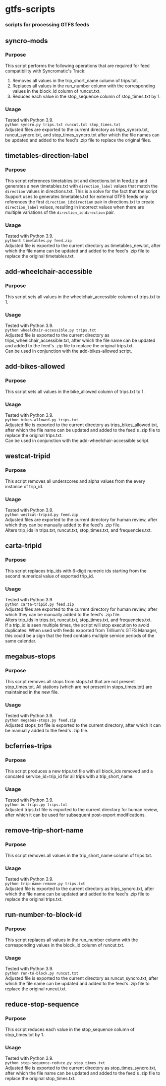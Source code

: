 # gtfs-scripts

### scripts for processing GTFS feeds

## syncro-mods

### Purpose
This script performs the following operations that are required for feed compatibility with Syncromatic's Track: <br>
1. Removes all values in the trip_short_name column of trips.txt.<br>
2. Replaces all values in the run_number column with the corresponding values in the block_id column of runcut.txt.<br>
3. Reduces each value in the stop_sequence column of stop_times.txt by 1.

### Usage
Tested with Python 3.9.<br>
```python syncro.py trips.txt runcut.txt stop_times.txt``` <br>
Adjusted files are exported to the current directory as trips_syncro.txt, runcut_syncro.txt, and stop_times_syncro.txt after which the file names can be updated and added to the feed's .zip file to replace the original files. 

## timetables-direction-label

### Purpose
This script references timetables.txt and directions.txt in feed.zip and generates a new timetables.txt with ```direction_label``` values that match the ```direction``` values in directions.txt. This is a solve for the fact that the script Support uses to generates timetables.txt for external GTFS feeds only references the first ```direction_id```:```direction``` pair in directions.txt to create ```direction_label``` values, resulting in incorrect values when there are multiple variations of the ```direction_id```:```direction``` pair.

### Usage
Tested with Python 3.9.<br>
```python3 timetables.py feed.zip``` <br>
Adjusted file is exported to the current directory as timetables_new.txt, after which the file name can be updated and added to the feed's .zip file to replace the original timetables.txt. 

## add-wheelchair-accessible

### Purpose
This script sets all values in the wheelchair_accessible column of trips.txt to 1.

### Usage
Tested with Python 3.9.<br>
```python wheelchair-accessible.py trips.txt``` <br>
Adjusted file is exported to the current directory as trips_wheelchair_accessible.txt, after which the file name can be updated and added to the feed's .zip file to replace the original trips.txt.<br> 
Can be used in conjunction with the add-bikes-allowed script. 

## add-bikes-allowed

### Purpose
This script sets all values in the bike_allowed column of trips.txt to 1.

### Usage
Tested with Python 3.9.<br>
```python bikes-allowed.py trips.txt``` <br>
Adjusted file is exported to the current directory as trips_bikes_allowed.txt, after which the file name can be updated and added to the feed's .zip file to replace the original trips.txt.<br>
Can be used in conjunction with the add-wheelchair-accessible script. 

## westcat-tripid

### Purpose
This script removes all underscores and alpha values from the every instance of trip_id.

### Usage
Tested with Python 3.9.<br>
```python westcat-tripid.py feed.zip```<br>
Adjusted files are exported to the current directory for human review, after which they can be manually added to the feed's .zip file.<br>
Alters trip_ids in trips.txt, runcut.txt, stop_times.txt, and frequencies.txt.<br>

## carta-tripid

### Purpose
This script replaces trip_ids with 6-digit numeric ids starting from the second numerical value of exported trip_id.  

### Usage
Tested with Python 3.9.<br>
```python carta-tripid.py feed.zip```<br>
Adjusted files are exported to the current directory for human review, after which they can be manually added to the feed's .zip file.<br>
Alters trip_ids in trips.txt, runcut.txt, stop_times.txt, and frequencies.txt.<br>
If a trip_id is seen multiple times, the script will stop execution to avoid duplicates. When used with feeds exported from Trillium's GTFS Manager, this could be a sign that the feed contains multiple service periods of the same calendar. 

## megabus-stops

### Purpose
This script removes all stops from stops.txt that are not present stop_times.txt. All stations (which are not present in stops_times.txt) are maintained in the new file.   

### Usage
Tested with Python 3.9.<br>
```python megabus-stops.py feed.zip```<br>
Adjusted stops_txt file is exported to the current directory, after which it can be manually added to the feed's .zip file.<br>

## bcferries-trips

### Purpose
This script produces a new trips.txt file with all block_ids removed and a concated service_id+trip_id for all trips with a trip_short_name.

### Usage
Tested with Python 3.9.<br>
```python bc-trips.py trips.txt```<br>
Adjusted trips.txt file is exported to the current directory for human review, after which it can be used for subsequent post-export modifications.<br>

## remove-trip-short-name

### Purpose
This script removes all values in the trip_short_name column of trips.txt.

### Usage
Tested with Python 3.9.<br>
```python trip-name-remove.py trips.txt``` <br>
Adjusted file is exported to the current directory as trips_syncro.txt, after which the file name can be updated and added to the feed's .zip file to replace the original trips.txt. 

## run-number-to-block-id

### Purpose
This script replaces all values in the run_number column with the corresponding values in the block_id column of runcut.txt.

### Usage
Tested with Python 3.9.<br>
```python run-to-block.py runcut.txt``` <br>
Adjusted file is exported to the current directory as runcut_syncro.txt, after which the file name can be updated and added to the feed's .zip file to replace the original runcut.txt.

## reduce-stop-sequence

### Purpose
This script reduces each value in the stop_sequence column of stop_times.txt by 1.

### Usage
Tested with Python 3.9.<br>
```python stop-sequence-reduce.py stop_times.txt```<br>
Adjusted file is exported to the current directory as stop_times_syncro.txt, after which the file name can be updated and added to the feed's .zip file to replace the original stop_times.txt. 

